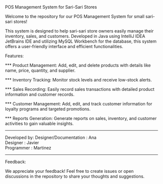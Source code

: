 POS Management System for Sari-Sari Stores

Welcome to the repository for our POS Management System for small sari-sari stores!

This system is designed to help sari-sari store owners easily manage their inventory, sales, and customers. Developed in Java using IntelliJ IDEA JetBrains IDE and utilizing MySQL Workbench for the database, this system offers a user-friendly interface and efficient functionalities.


Features:

*** Product Management: Add, edit, and delete products with details like name, price, quantity, and supplier.

*** Inventory Tracking: Monitor stock levels and receive low-stock alerts.

*** Sales Recording: Easily record sales transactions with detailed product information and customer records.

*** Customer Management: Add, edit, and track customer information for loyalty programs and targeted promotions.

*** Reports Generation: Generate reports on sales, inventory, and customer activities to gain valuable insights.
___________________________________________
Developed by:
    Designer/Documentation : Ana           
    Designer : Javier                    
    Programmer : Martinez          
__________________________________________
Feedback:

We appreciate your feedback! Feel free to create issues or open discussions in the repository to share your thoughts and suggestions.
